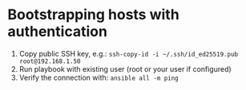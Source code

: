
# Bootstrapping hosts with authentication

1. Copy public SSH key, e.g.:
   `ssh-copy-id -i ~/.ssh/id_ed25519.pub root@192.168.1.50`
2. Run playbook with existing user (root or your user if configured)
3. Verify the connection with: `ansible all -m ping`
